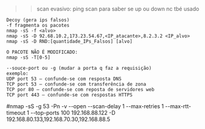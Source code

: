 >>scan evasivo:
	ping scan para saber se up ou down
	nc tbé usado


	Decoy (gera ips falsos)
	-f fragmenta os pacotes 
	nmap -sS -f <alvo>
	nmap -sS -D 92.68.10.2,173.23.54.67,<IP_atacante>,8.2.3.2 <IP_alvo>
	nmap -sS -D RND:[quantidade_IPs_Falsos] [alvo]

	O PACOTE NÃO É MODIFICADO:
	nmap -sS -T[0-5]

 	--souce-port ou -g (mudar a porta q faz a requisição)
	exemplo:
	UDP port 53 – confunde-se com resposta DNS
	TCP port 53 – confunde-se com transferência de zona
	TCP por 80 – confunde-se com reposta de servidores web
	TCP port 443 – confunde-se com respostas HTTPS

#nmap -sS -g 53 -Pn -v --open --scan-delay 1 --max-retries 1 --max-rtt-timeout 1 --top-ports 100 192.168.88.122 -D 192.168.80.133,192.168.70.30,192.168.88.5	
							



